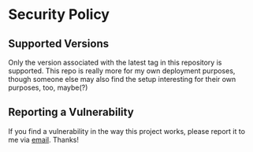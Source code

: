 # Security Policy

## Supported Versions

Only the version associated with the latest tag in this repository is supported. This repo is really more for my own deployment purposes, though someone else may also find the setup interesting for their own purposes, too, maybe(?)

## Reporting a Vulnerability

If you find a vulnerability in the way this project works, please report it to me via [email](mailto:my.security@kevinclarke.info). Thanks!

